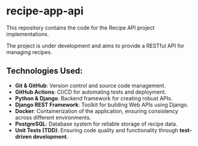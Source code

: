 # recipe-app-api
This repository contains the code for the Recipe API project implementations.

The project is under development and aims to provide a RESTful API for managing recipes.

## Technologies Used:
- **Git & GitHub**: Version control and source code management.
- **GitHub Actions**: CI/CD for automating tests and deployment.
- **Python & Django**: Backend framework for creating robust APIs.
- **Django REST Framework**: Toolkit for building Web APIs using Django.
- **Docker**: Containerization of the application, ensuring consistency across different environments.
- **PostgreSQL**: Database system for reliable storage of recipe data.
- **Unit Tests (TDD)**: Ensuring code quality and functionality through **test-driven development**.
